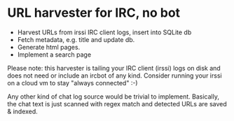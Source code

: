 # URL harvester for IRC, no bot

* Harvest URLs from irssi IRC client logs, insert into SQLite db
* Fetch metadata, e.g. title and update db.
* Generate html pages.
* Implement a search page

Please note: this harvester is tailing your IRC client (irssi) logs on disk and does not need or include an ircbot of any kind.
Consider running your irssi on a cloud vm to stay "always connected" :-)

Any other kind of chat log source would be trivial to implement.
Basically, the chat text is just scanned with regex match and detected URLs are saved & indexed.
